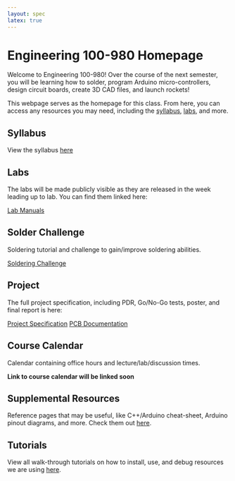 ```yaml
---
layout: spec
latex: true
---
```


# Engineering 100-980 Homepage

Welcome to Engineering 100-980! Over the course of the next semester, you will be learning how to solder, program Arduino micro-controllers, design circuit boards, create 3D CAD files, and launch rockets!

This webpage serves as the homepage for this class. From here, you can access any resources you may need, including the [syllabus](#syllabus), [labs](#labs), and more.

## Syllabus

View the syllabus [here](/syllabus)

## Labs

The labs will be made publicly visible as they are released in the week leading up to lab. You can find them linked here:

[Lab Manuals](/labs/index)

## Solder Challenge

Soldering tutorial and challenge to gain/improve soldering abilities.

[Soldering Challenge](/soldering/solder-challenge.md)

## Project

The full project specification, including PDR, Go/No-Go tests, poster, and final report is here:

[Project Specification](/project/project.md)
[PCB Documentation](/project/sensor-board.md)

## Course Calendar

Calendar containing office hours and lecture/lab/discussion times.

**Link to course calendar will be linked soon**

## Supplemental Resources

Reference pages that may be useful, like C++/Arduino cheat-sheet, Arduino pinout diagrams, and more.
Check them out [here](/resources).

## Tutorials

View all walk-through tutorials on how to install, use, and debug resources we are using [here](/tutorials).

